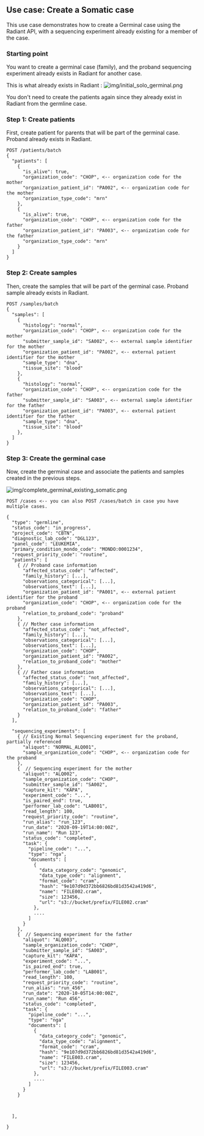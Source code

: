 ## Use case: Create a Somatic case 

This use case demonstrates how to create a Germinal case using the Radiant API, with a sequencing experiment already existing for a member of the case. 


### Starting point  
You want to create a germinal case (family), and the proband sequencing experiment already exists in Radiant for another case. 

This is what already exists in Radiant : 
![img/initial_solo_germinal.png](img/initial_solo_germinal.png)

You don't need to create the patients again since they already exist in Radiant from the germline case.

### Step 1: Create patients
First, create patient for parents that will be part of the germinal case. Proband already exists in Radiant.

```
POST /patients/batch
{
  "patients": [
    {
      "is_alive": true,
      "organization_code": "CHOP", <-- organization code for the mother
      "organization_patient_id": "PA002", <-- organization code for the mother
      "organization_type_code": "mrn"
    },
    {
      "is_alive": true,
      "organization_code": "CHOP", <-- organization code for the father
      "organization_patient_id": "PA003", <-- organization code for the father
      "organization_type_code": "mrn"
    }    
  ]
}
```

### Step 2: Create samples
Then, create the samples that will be part of the germinal case. Proband sample already exists in Radiant.

```
POST /samples/batch
{
  "samples": [
    {
      "histology": "normal",
      "organization_code": "CHOP", <-- organization code for the mother
      "submitter_sample_id": "SA002", <-- external sample identifier for the mother
      "organization_patient_id": "PA002", <-- external patient identifier for the mother
      "sample_type": "dna",
      "tissue_site": "blood"
    },
    {
      "histology": "normal",
      "organization_code": "CHOP", <-- organization code for the father
      "submitter_sample_id": "SA003", <-- external sample identifier for the father
      "organization_patient_id": "PA003", <-- external patient identifier for the father
      "sample_type": "dna",
      "tissue_site": "blood"
    },    
  ]
} 
```

### Step 3: Create the germinal case
Now, create the germinal case and associate the patients and samples created in the previous steps.

![img/complete_germinal_existing_somatic.png](img/complete_germinal_existing_somatic.png)


```
POST /cases <-- you can also POST /cases/batch in case you have multiple cases. 

{
  "type": "germline",
  "status_code": "in_progress",
  "project_code": "CBTN",
  "diagnostic_lab_code": "DGL123",
  "panel_code": "LEUKEMIA",
  "primary_condition_mondo_code": "MONDO:0001234",  
  "request_priority_code": "routine",  
  "patients": [
    { // Proband case information
      "affected_status_code": "affected",
      "family_history": [...],
      "observations_categorical": [...],
      "observations_text": [...],
      "organization_patient_id": "PA001", <-- external patient identifier for the proband
      "organization_code": "CHOP", <-- organization code for the proband
      "relation_to_proband_code": "proband"
    },
    { // Mother case information
      "affected_status_code": "not_affected",
      "family_history": [...],
      "observations_categorical": [...],
      "observations_text": [...],
      "organization_code": "CHOP",
      "organization_patient_id": "PA002",
      "relation_to_proband_code": "mother"
    },        
    { // Father case information
      "affected_status_code": "not_affected",
      "family_history": [...],
      "observations_categorical": [...],
      "observations_text": [...],
      "organization_code": "CHOP",
      "organization_patient_id": "PA003",
      "relation_to_proband_code": "father"
    }     
  ],

  "sequencing_experiments": [
    { // Existing Normal Sequencing experiment for the proband, partially referenced
      "aliquot": "NORMAL_ALQ001",
      "sample_organization_code": "CHOP", <-- organization code for the proband
    },
    {  // Sequencing experiment for the mother
      "aliquot": "ALQ002",
      "sample_organization_code": "CHOP",
      "submitter_sample_id": "SA002",
      "capture_kit": "KAPA",
      "experiment_code": "...",
      "is_paired_end": true,
      "performer_lab_code": "LAB001",
      "read_length": 100,
      "request_priority_code": "routine",
      "run_alias": "run_123",
      "run_date": "2020-09-19T14:00:00Z",
      "run_name": "Run 123",
      "status_code": "completed",
      "task": {
        "pipeline_code": "...",
        "type": "nga",
        "documents": [
          {
            "data_category_code": "genomic",
            "data_type_code": "alignment",
            "format_code": "cram",
            "hash": "9e107d9d372bb6826bd81d3542a419d6",
            "name": "FILE002.cram",
            "size": 123456,
            "url": "s3://bucket/prefix/FILE002.cram"
          },
          ....
        ]
      }
    },
    {  // Sequencing experiment for the father
      "aliquot": "ALQ003",
      "sample_organization_code": "CHOP",
      "submitter_sample_id": "SA003",
      "capture_kit": "KAPA",
      "experiment_code": "...",
      "is_paired_end": true,
      "performer_lab_code": "LAB001",
      "read_length": 100,
      "request_priority_code": "routine",
      "run_alias": "run_456",
      "run_date": "2020-10-05T14:00:00Z",
      "run_name": "Run 456",
      "status_code": "completed",
      "task": {
        "pipeline_code": "...",
        "type": "nga"
        "documents": [
          {
            "data_category_code": "genomic",
            "data_type_code": "alignment",
            "format_code": "cram",
            "hash": "9e107d9d372bb6826bd81d3542a419d6",
            "name": "FILE003.cram",
            "size": 123456,
            "url": "s3://bucket/prefix/FILE003.cram"
          },
          ....
        ]
      }
    }                 
        
        
                
  ],

}
```


